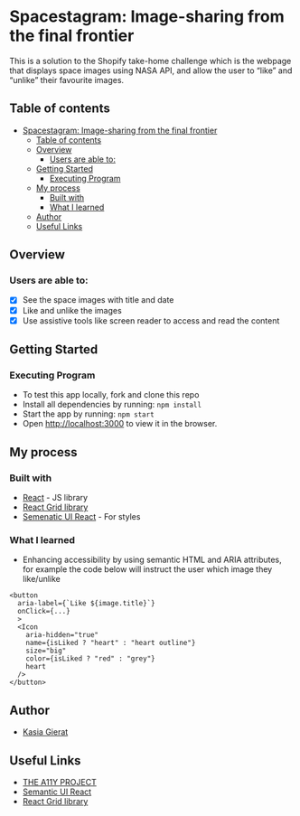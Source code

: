 # Spacestagram: Image-sharing from the final frontier

This is a solution to the Shopify take-home challenge which is the webpage that displays space images using NASA API, and allow the user to “like” and “unlike” their favourite images.

## Table of contents

- [Spacestagram: Image-sharing from the final frontier](#spacestagram-image-sharing-from-the-final-frontier)
  - [Table of contents](#table-of-contents)
  - [Overview](#overview)
    - [Users are able to:](#users-are-able-to)
  - [Getting Started](#getting-started)
    - [Executing Program](#executing-program)
  - [My process](#my-process)
    - [Built with](#built-with)
    - [What I learned](#what-i-learned)
  - [Author](#author)
  - [Useful Links](#useful-links)

## Overview

### Users are able to:

- [x] See the space images with title and date
- [x] Like and unlike the images
- [x] Use assistive tools like screen reader to access and read the content

## Getting Started

### Executing Program

- To test this app locally, fork and clone this repo
- Install all dependencies by running: `npm install`
- Start the app by running: `npm start`
- Open [http://localhost:3000](http://localhost:3000) to view it in the browser.

## My process

### Built with

- [React](https://reactjs.org/) - JS library
- [React Grid library](https://tsuyoshiwada.github.io/react-stack-grid/#/)
- [Semenatic UI React](https://react.semantic-ui.com/) - For styles

### What I learned

- Enhancing accessibility by using semantic HTML and ARIA attributes, for example the code below will instruct the user which image they like/unlike

```
<button
  aria-label={`Like ${image.title}`}
  onClick={...}
  >
  <Icon
    aria-hidden="true"
    name={isLiked ? "heart" : "heart outline"}
    size="big"
    color={isLiked ? "red" : "grey"}
    heart
  />
</button>
```

## Author

- [Kasia Gierat](https://www.linkedin.com/in/kasia-gierat/)


## Useful Links

- [THE A11Y PROJECT](https://www.a11yproject.com/checklist/)
- [Semantic UI React](https://react.semantic-ui.com/)
- [React Grid library](https://tsuyoshiwada.github.io/react-stack-grid/#/)
